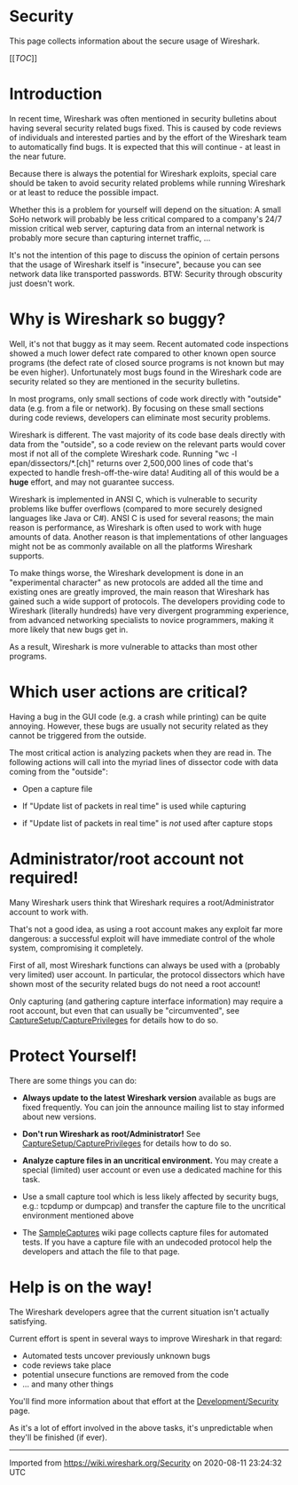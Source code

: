 # Security

This page collects information about the secure usage of Wireshark.

[[_TOC_]]

# Introduction

In recent time, Wireshark was often mentioned in security bulletins about having several security related bugs fixed. This is caused by code reviews of individuals and interested parties and by the effort of the Wireshark team to automatically find bugs. It is expected that this will continue - at least in the near future.

Because there is always the potential for Wireshark exploits, special care should be taken to avoid security related problems while running Wireshark or at least to reduce the possible impact.

Whether this is a problem for yourself will depend on the situation: A small SoHo network will probably be less critical compared to a company's 24/7 mission critical web server, capturing data from an internal network is probably more secure than capturing internet traffic, ...

It's not the intention of this page to discuss the opinion of certain persons that the usage of Wireshark itself is "insecure", because you can see network data like transported passwords. BTW: Security through obscurity just doesn't work.

# Why is Wireshark so buggy?

Well, it's not that buggy as it may seem. Recent automated code inspections showed a much lower defect rate compared to other known open source programs (the defect rate of closed source programs is not known but may be even higher). Unfortunately most bugs found in the Wireshark code are security related so they are mentioned in the security bulletins.

In most programs, only small sections of code work directly with "outside" data (e.g. from a file or network). By focusing on these small sections during code reviews, developers can eliminate most security problems.

Wireshark is different. The vast majority of its code base deals directly with data from the "outside", so a code review on the relevant parts would cover most if not all of the complete Wireshark code. Running "wc -l epan/dissectors/\*.\[ch\]" returns over 2,500,000 lines of code that's expected to handle fresh-off-the-wire data\! Auditing all of this would be a **huge** effort, and may not guarantee success.

Wireshark is implemented in ANSI C, which is vulnerable to security problems like buffer overflows (compared to more securely designed languages like Java or C\#). ANSI C is used for several reasons; the main reason is performance, as Wireshark is often used to work with huge amounts of data. Another reason is that implementations of other languages might not be as commonly available on all the platforms Wireshark supports.

To make things worse, the Wireshark development is done in an "experimental character" as new protocols are added all the time and existing ones are greatly improved, the main reason that Wireshark has gained such a wide support of protocols. The developers providing code to Wireshark (literally hundreds) have very divergent programming experience, from advanced networking specialists to novice programmers, making it more likely that new bugs get in.

As a result, Wireshark is more vulnerable to attacks than most other programs.

# Which user actions are critical?

Having a bug in the GUI code (e.g. a crash while printing) can be quite annoying. However, these bugs are usually not security related as they cannot be triggered from the outside.

The most critical action is analyzing packets when they are read in. The following actions will call into the myriad lines of dissector code with data coming from the "outside":

  - Open a capture file

  - If "Update list of packets in real time" is used while capturing

  - if "Update list of packets in real time" is *not* used after capture stops

# Administrator/root account not required\!

Many Wireshark users think that Wireshark requires a root/Administrator account to work with.

That's not a good idea, as using a root account makes any exploit far more dangerous: a successful exploit will have immediate control of the whole system, compromising it completely.

First of all, most Wireshark functions can always be used with a (probably very limited) user account. In particular, the protocol dissectors which have shown most of the security related bugs do not need a root account\!

Only capturing (and gathering capture interface information) may require a root account, but even that can usually be "circumvented", see [CaptureSetup/CapturePrivileges](/CaptureSetup/CapturePrivileges) for details how to do so.

# Protect Yourself\!

There are some things you can do:

  - **Always update to the latest Wireshark version** available as bugs are fixed frequently. You can join the announce mailing list to stay informed about new versions.

  - **Don't run Wireshark as root/Administrator\!** See [CaptureSetup/CapturePrivileges](/CaptureSetup/CapturePrivileges) for details how to do so.

  - **Analyze capture files in an uncritical environment.** You may create a special (limited) user account or even use a dedicated machine for this task.

  - Use a small capture tool which is less likely affected by security bugs, e.g.: tcpdump or dumpcap) and transfer the capture file to the uncritical environment mentioned above

  - The [SampleCaptures](/SampleCaptures) wiki page collects capture files for automated tests. If you have a capture file with an undecoded protocol help the developers and attach the file to that page.

# Help is on the way\!

The Wireshark developers agree that the current situation isn't actually satisfying.

Current effort is spent in several ways to improve Wireshark in that regard:

  - Automated tests uncover previously unknown bugs
  - code reviews take place
  - potential unsecure functions are removed from the code
  - ... and many other things

You'll find more information about that effort at the [Development/Security](/Development/Security) page.

As it's a lot of effort involved in the above tasks, it's unpredictable when they'll be finished (if ever).

---

Imported from https://wiki.wireshark.org/Security on 2020-08-11 23:24:32 UTC
